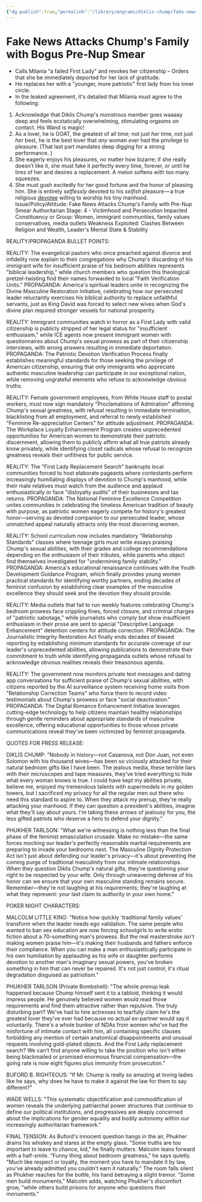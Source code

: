 ```yaml
---
{"dg-publish":true,"permalink":"/library/engrams/diklis-chump/fake-news-attacks-chump-s-family-with-bogus-pre-nup-smear/","tags":["DC/Dick","DC/H1","DC/Faux","DC/AS4"]}
---
```


# Fake News Attacks Chump's Family with Bogus Pre-Nup Smear
- Calls Milania “a failed First Lady” and revokes her citizenship – Orders that she be immediately deported for her lack of gratitude.
- He replaces her with a "younger, more patriotic" first lady from his inner circle.
- In the leaked agreement, it's detailed that Milania must agree to the following:
1. Acknowledge that Diklis Chump's monstrous member goes waaaay deep and feels ecstatically overwhelming, stimulating orgasms on contact. His Wand is magic!
2. As a lover, he is GOAT, the greatest of all time; not just _her_ time, not just _her_ best, he is the best lover that _any_ woman _ever_ had the privilege to pleasure. (That last part mandates deep digging for a strong performance. )
3. She eagerly enjoys his pleasures, no matter how bizarre; if she really doesn’t like it, she must fake it perfectly every time, forever, or until he tires of her and desires a replacement. A melon softens with too many squeezes.
4. She must gush excitedly for her good fortune and the honor of pleasing him. She is entirely _selflessly_ devoted to his _selfish_ pleasure — a true religious [devotee](https://www.oxfordlearnersdictionaries.com/us/definition/english/devotee) willing to worship his tiny manhood.
Issue/Policy/Attitude: Fake News Attacks Chump's Family with Pre-Nup Smear Authoritarian Stage: 4 - Victimhood and Persecution Impacted Constituency or Group: Women, immigrant communities, family values conservatives, media outlets Weakness Exploited: Clashes Between Religion and Wealth, Leader's Mental State & Stability

REALITY/PROPAGANDA BULLET POINTS:

REALITY: The evangelical pastors who once preached against divorce and infidelity now explain to their congregations why Chump's discarding of his immigrant wife for insufficient praise of his bedroom abilities represents "biblical leadership," while church members who question this theological pretzel-twisting find their names forwarded to local "Faith Verification Units." PROPAGANDA: America's spiritual leaders unite in recognizing the Divine Masculine Restoration Initiative, celebrating how our persecuted leader reluctantly exercises his biblical authority to replace unfaithful servants, just as King David was forced to select new wives when God's divine plan required stronger vessels for national prosperity.

REALITY: Immigrant communities watch in horror as a First Lady with valid citizenship is publicly stripped of her legal status for "insufficient enthusiasm," while ICE agents now present immigrant women with questionnaires about Chump's sexual prowess as part of their citizenship interviews, with wrong answers resulting in immediate deportation. PROPAGANDA: The Patriotic Devotion Verification Process finally establishes meaningful standards for those seeking the privilege of American citizenship, ensuring that only immigrants who appreciate authentic masculine leadership can participate in our exceptional nation, while removing ungrateful elements who refuse to acknowledge obvious truths.

REALITY: Female government employees, from White House staff to postal workers, must now sign mandatory "Proclamations of Admiration" affirming Chump's sexual greatness, with refusal resulting in immediate termination, blacklisting from all employment, and referral to newly established "Feminine Re-appreciation Centers" for attitude adjustment. PROPAGANDA: The Workplace Loyalty Enhancement Program creates unprecedented opportunities for American women to demonstrate their patriotic discernment, allowing them to publicly affirm what all true patriots already know privately, while identifying closet radicals whose refusal to recognize greatness reveals their unfitness for public service.

REALITY: The "First Lady Replacement Search" bankrupts local communities forced to host elaborate pageants where contestants perform increasingly humiliating displays of devotion to Chump's manhood, while their male relatives must watch from the audience and applaud enthusiastically or face "disloyalty audits" of their businesses and tax returns. PROPAGANDA: The National Feminine Excellence Competition unites communities in celebrating the timeless American tradition of beauty with purpose, as patriotic women eagerly compete for history's greatest honor—serving as devoted companion to our persecuted leader, whose unmatched appeal naturally attracts only the most discerning women.

REALITY: School curriculum now includes mandatory "Relationship Standards" classes where teenage girls must write essays praising Chump's sexual abilities, with their grades and college recommendations depending on the enthusiasm of their tributes, while parents who object find themselves investigated for "undermining family stability." PROPAGANDA: America's educational renaissance continues with the Youth Development Guidance Program, which finally provides young women practical standards for identifying worthy partners, ending decades of feminist confusion by establishing clear examples of the masculine excellence they should seek and the devotion they should provide.

REALITY: Media outlets that fail to run weekly features celebrating Chump's bedroom prowess face crippling fines, forced closure, and criminal charges of "patriotic sabotage," while journalists who comply but show insufficient enthusiasm in their prose are sent to special "Descriptive Language Enhancement" detention centers for attitude correction. PROPAGANDA: The Journalistic Integrity Restoration Act finally ends decades of biased reporting by establishing minimum standards for accurate coverage of our leader's unprecedented abilities, allowing publications to demonstrate their commitment to truth while identifying propaganda outlets whose refusal to acknowledge obvious realities reveals their treasonous agenda.

REALITY: The government now monitors private text messages and dating app conversations for sufficient praise of Chump's sexual abilities, with citizens reported by the AI surveillance system receiving home visits from "Relationship Correction Teams" who force them to record video testimonials about Chump's prowess or face "social deactivation." PROPAGANDA: The Digital Romance Enhancement Initiative leverages cutting-edge technology to help citizens maintain healthy relationships through gentle reminders about appropriate standards of masculine excellence, offering educational opportunities to those whose private communications reveal they've been victimized by feminist propaganda.

QUOTES FOR PRESS RELEASE:

DIKLIS CHUMP: "Nobody in history—not Casanova, not Don Juan, not even Solomon with his thousand wives—has been so viciously attacked for their natural bedroom gifts like I have been. The jealous media, these terrible liars with their microscopes and tape measures, they've tried everything to hide what every woman knows is true. I could have kept my abilities private, believe me, enjoyed my tremendous talents with supermodels in my golden towers, but I sacrificed my privacy for all the regular men out there who need this standard to aspire to. When they attack my prenup, they're really attacking your manhood. If they can question a president's abilities, imagine what they'll say about yours. I'm taking these arrows of jealousy for you, the less gifted patriots who deserve a hero to defend your dignity."

PHUKHER TARLSON: "What we're witnessing is nothing less than the final phase of the feminist emasculation crusade. Make no mistake—the same forces mocking our leader's perfectly reasonable marital requirements are preparing to invade your bedrooms next. The Masculine Dignity Protection Act isn't just about defending our leader's privacy—it's about preventing the coming purge of traditional masculinity from our intimate relationships. When they question Diklis Chump's natural gifts, they're questioning your right to be respected by your wife. Only through unwavering defense of his honor can we ensure that your own masculine standing remains secure. Remember—they're not laughing at his requirements; they're laughing at what they represent: your last claim to authority in your own home."

POKER NIGHT CHARACTERS:

MALCOLM LITTLE KING: "Notice how quickly 'traditional family values' transform when the leader needs ego validation. The same people who wanted to ban sex education are now forcing schoolgirls to write erotic fiction about a 70-something man's prowess. But the real masterstroke isn't making women praise him—it's making their husbands and fathers enforce their compliance. When you can make a man enthusiastically participate in his own humiliation by applauding as his wife or daughter performs devotion to another man's imaginary sexual powers, you've broken something in him that can never be repaired. It's not just control; it's ritual degradation disguised as patriotism."

PHUKHER TARLSON (Private Bombshell): "The whole prenup leak happened because Chump himself sent it to a tabloid, thinking it would impress people. He genuinely believed women would read those requirements and find them attractive rather than repulsive. The truly disturbing part? We've had to hire actresses to tearfully claim he's the greatest lover they've ever had because no actual ex-partner would say it voluntarily. There's a whole bunker of NDAs from women who've had the misfortune of intimate contact with him, all containing specific clauses forbidding any mention of certain anatomical disappointments and unusual requests involving gold-plated objects. And the First Lady replacement search? We can't find anyone willing to take the position who isn't either being blackmailed or promised enormous financial compensation—the going rate is now eight figures plus immunity from prosecution."

BUFORD B. RIGHTEOUS: "If Mr. Chump is really so amazing at loving ladies like he says, why does he have to make it against the law for them to say different?"

WADE WELLS: "This systematic objectification and commodification of women reveals the underlying patriarchal power structures that continue to define our political institutions, and progressives are deeply concerned about the implications for gender equality and bodily autonomy within our increasingly authoritarian framework."

FINAL TENSION: As Buford's innocent question hangs in the air, Phukher drains his whiskey and stares at the empty glass. "Some truths are too important to leave to chance, kid," he finally mutters. Malcolm leans forward with a half-smile. "Funny thing about bedroom greatness," he says quietly. "Much like respect or loyalty, the moment you have to mandate it by law, you've already admitted you couldn't earn it naturally." The room falls silent as Phukher reaches for the bottle, his hand betraying a slight tremor. "Some men build monuments," Malcolm adds, watching Phukher's discomfort grow, "while others build prisons for anyone who questions their monuments."
